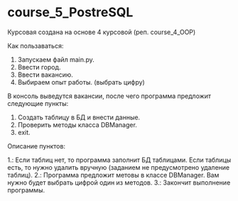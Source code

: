 # course_5_PostreSQL

Курсовая создана на основе 4 курсовой (реп. course_4_OOP)

Как пользаваться:
1. Запускаем файл main.py.
2. Ввести город.
3. Ввести вакансию.
4. Выбираем опыт работы. (выбрать цифру)

В консоль выведутся вакансии, после чего программа предложит следующие пункты:
1. Создать таблицу в БД и внести данные.
2. Проверить методы класса DBManager.
3. exit.

Описание пунктов:

1.: Если таблиц нет, то программа заполнит БД таблицами. Если таблицы есть, то нужно удалить вручную (заданием не предусмотрено удаление таблиц).
2.: Программа предложит метовы в классе DBManager. Вам нужно будет выбрать цифрой один из методов.
3.: Закончит выполнение программы.
